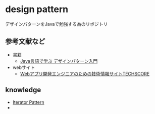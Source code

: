 design pattern
=====
デザインパターンをJavaで勉強する為のリポジトリ

参考文献など
-----
* 書籍
    * [Java言語で学ぶ デザインパターン入門](https://www.amazon.co.jp/%E5%A2%97%E8%A3%9C%E6%94%B9%E8%A8%82%E7%89%88Java%E8%A8%80%E8%AA%9E%E3%81%A7%E5%AD%A6%E3%81%B6%E3%83%87%E3%82%B6%E3%82%A4%E3%83%B3%E3%83%91%E3%82%BF%E3%83%BC%E3%83%B3%E5%85%A5%E9%96%80-%E7%B5%90%E5%9F%8E-%E6%B5%A9/dp/4797327030/ref=sr_1_1?ie=UTF8&qid=1465544729&sr=8-1&keywords=java%E3%83%87%E3%82%B6%E3%82%A4%E3%83%B3%E3%83%91%E3%82%BF%E3%83%BC%E3%83%B3)
* webサイト
    * [Webアプリ開発エンジニアのための技術情報サイトTECHSCORE](http://www.techscore.com/tech/DesignPattern/index.html/)

knowledge
-----
* [Iterator Pattern](https://github.com/t-katsuren/design/wiki/Iterator-Pattern)
* 
